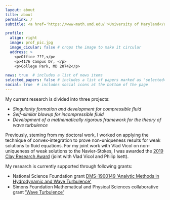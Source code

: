 ```yaml
---
layout: about
title: about
permalink: /
subtitle: <a href='https://www-math.umd.edu/'>University of Maryland</a>, Professor of Mathematics, <br><i>buckmaster </i><b>at</b><i> math <b> dot </b> princeton <b> dot </b> edu</i> 

profile:
  align: right
  image: prof_pic.jpg
  image_cicular: false # crops the image to make it circular
  address: >
    <p>Office ???,</p>
    <p>4176 Campus Dr, </p>
    <p>College Park, MD 20742</p>

news: true  # includes a list of news items
selected_papers: false # includes a list of papers marked as "selected={true}"
social: true  # includes social icons at the bottom of the page
---
```

My current research is divided into three projects:
<ul>
<li><i>Singularity formation and development for compressible fluid</i></li>
<li><i>Self-similar blowup for incompressible fluid</i></li>
<li><i>Development of a mathematically rigorous framework for the theory of wave turbulence</i></li>
</ul>
Previously, steming from my doctoral work, I worked on applying the technique of convex-integration to prove non-uniqueness results for weak solutions to fluid equations. For my joint work with Vlad Vicol on non-uniqueness of weak solutions to the Navier-Stokes, I was awarded the <a href="https://www.claymath.org/events/news/2019-clay-research-awards">2019 Clay Research Award</a> (joint with Vlad Vicol and Philip Isett).

My research is currently supported through following grants:
<ul>
<li>National Science Foundation grant <a href="http://www.nsf.gov/awardsearch/showAward?AWD_ID=1900149">DMS-1900149 'Analytic Methods in Hydrodynamic and Wave Turbulence'</a></li>
<li>Simons Foundation Mathematical and Physical Sciences collaborative grant <a href="https://cims.nyu.edu/wave-turbulence/">'Wave Turbulence'</a></li>
</ul>

